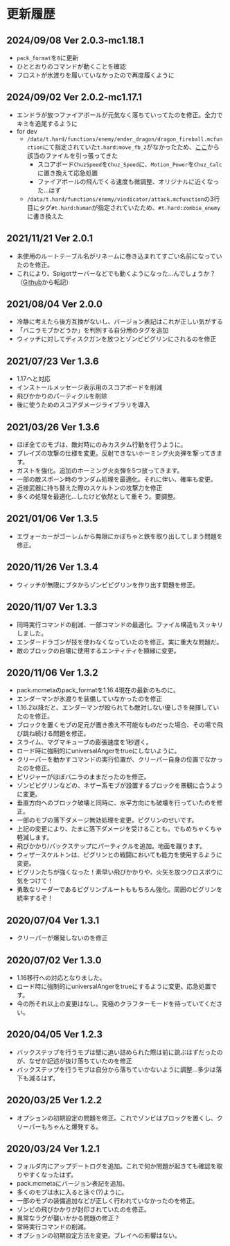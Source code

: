 # 更新履歴

## 2024/09/08 Ver 2.0.3-mc1.18.1
- `pack_format`を`8`に更新
- ひととおりのコマンドが動くことを確認
- フロストが氷渡りを履いていなかったので再度履くように

## 2024/09/02 Ver 2.0.2-mc1.17.1
- エンドラが放つファイアボールが元気なく落ちていってたのを修正。全力でキミを追尾するように
- for dev
  - `/data/t.hard/functions/enemy/ender_dragon/dragon_fireball.mcfunction`にて指定されていた`t.hard:move_fb_2`がなかったため、[ここ](https://github.com/Chuzume/True-Crafter-Mode/blob/98e6b732a31a2ffa986c6afaedb82e1ffae95ef1/data/t.hard/functions/move_fb_2.mcfunction )から該当のファイルを引っ張ってきた
    - スコアボード`ChuzSpeed`を`Chuz_Speed`に、`Motion_Power`を`Chuz_Calc`に置き換えて応急処置
    - ファイアボールの飛んでくる速度も微調整、オリジナルに近くなった…はず
  - `/data/t.hard/functions/enemy/vindicator/attack.mcfunction`の3行目にタグ`#t.hard:human`が指定されていたため、`#t.hard:zombie_enemy`に書き換えた

<!-- 
### 「for dev」について
- ゲームプレイに関わらない変更を記載
  - Gitのコミットログを補足する意図
  - なので誰が見ても意図が明確だろう変更は省略
  - ユーザー向けの記載と重複する場合もあり
 -->


<!-- 
出過ぎた真似でございますがバグ修正的な……です。

意図して消してあったりするものを復活させるとか、いらないこと、変なことたくさんしてそうで怖い。なにとぞお許しください。
 -->


<!-- ### 2024/09/02 forked by [@tombo-akane](https://github.com/tombo-akane ) -->


## 2021/11/21 Ver 2.0.1
- 未使用のルートテーブル名がリネームに巻き込まれてすごい名前になっていたのを修正。
- これにより、Spigotサーバーなどでも動くようになった…んでしょうか？  
（[Github](https://github.com/Chuzume/True-Crafter-Mode/releases/tag/v2.0.1 )から転記）

## 2021/08/04 Ver 2.0.0
- 冷静に考えたら後方互換がないし、バージョン表記はこれが正しい気がする
- 「バニラモブかどうか」を判別する自分用のタグを追加
- ウィッチに対してディスクガンを放つとゾンビピグリンにされるのを修正

## 2021/07/23 Ver 1.3.6
- 1.17へと対応
- インストールメッセージ表示用のスコアボードを削減
- 飛びかかりのパーティクルを削除
- 後に使うためのスコアダメージライブラリを導入

## 2021/03/26 Ver 1.3.6
- ほぼ全てのモブは、敵対時にのみカスタム行動を行うように。
- ブレイズの攻撃の仕様を変更。反射できないホーミング火炎弾を撃ってきます。
- ガストを強化。追加のホーミング火炎弾を5つ放ってきます。
- 一部の敵スポーン時のランダム処理を最適化。それに伴い、確率も変更。
- 近接武器に持ち替えた際のスケルトンの攻撃力を修正
- 多くの処理を最適化…したけど依然として重そう。要調整。

## 2021/01/06 Ver 1.3.5
- エヴォーカーがゴーレムから無限にかぼちゃと鉄を取り出してしまう問題を修正。

## 2020/11/26 Ver 1.3.4
- ウィッチが無限にブタからゾンビピグリンを作り出す問題を修正。

## 2020/11/07 Ver 1.3.3
- 同時実行コマンドの削減、一部コマンドの最適化。ファイル構造もスッキリしました。
- エンダードラゴンが技を使わなくなっていたのを修正。実に重大な問題だ。
- 敵のブロックの自壊に使用するエンティティを額縁に変更。

## 2020/11/06 Ver 1.3.2
- pack.mcmetaのpack_formatを1.16.4現在の最新のものに。
- エンダーマンが氷渡りを装備していなかったのを修正
- 1.16.2以降だと、エンダーマンが殴られても敵対しない優しさを発揮していたのを修正。
- ブロックを置くモブの足元が置き換え不可能なものだった場合、その場で飛び跳ね続ける問題を修正。
- スライム、マグマキューブの膨張速度を1秒遅く。
- ロード時に強制的にuniversalAngerをtrueにしないように。
- クリーパーを動かすコマンドの実行位置が、クリーパー自身の位置でなかったのを修正。
- ピリジャーがほぼバニラのままだったのを修正。
- ゾンビピグリンなどの、ネザー系モブが設置するブロックを景観に合うように変更。
- 垂直方向へのブロック破壊と同時に、水平方向にも破壊を行っていたのを修正。
- 一部のモブの落下ダメージ無効処理を変更。ピグリンのせいです。
- 上記の変更により、たまに落下ダメージを受けることも。でもめちゃくちゃ軽減します。
- 飛びかかり/バックステップにパーティクルを追加。地面を蹴ります。
- ウィザースケルトンは、ピグリンとの戦闘においても能力を使用するように変更。
- ピグリンたちが強くなった！素早い飛びかかりや、火矢を放つクロスボウに気をつけて！
- 勇敢なリーダーであるピグリンブルートももちろん強化。周囲のピグリンを統率するぞ！

## 2020/07/04 Ver 1.3.1
- クリーパーが爆発しないのを修正

## 2020/07/02 Ver 1.3.0
- 1.16移行への対応となりました。
- ロード時に強制的にuniversalAngerをtrueにするように変更。応急処置です。
- 今の所それ以上の変更はなし。究極のクラフターモードを待っていてください。

## 2020/04/05 Ver 1.2.3
- バックステップを行うモブは壁に追い詰められた際は前に跳ぶはずだったのが、なぜか記述が抜け落ちていたのを修正
- バックステップを行うモブは自分から落ちていかないように調整…多少は落下も減るはず。

## 2020/03/25 Ver 1.2.2
- オプションの初期設定の問題を修正。これでゾンビはブロックを置くし、クリーパーもちゃんと爆発する。

## 2020/03/24 Ver 1.2.1
- フォルダ内にアップデートログを追加。これで何か問題が起きても確認を取りやすくなったはず。
- pack.mcmetaにバージョン表記を追加。
- 多くのモブは水に入ると泳ぐ(?)ように。
- 一部のモブの装備追加などが正しく行われていなかったのを修正。
- ゾンビの飛びかかりが封印されていたのを修正。
- 異常なラグが襲いかかる問題の修正？
- 常時実行コマンドの削減。
- オプションの初期設定方法を変更。プレイへの影響はない。
